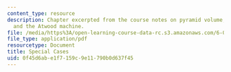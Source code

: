 ```yaml
---
content_type: resource
description: Chapter excerpted from the course notes on pyramid volume, mechanics,
  and the Atwood machine.
file: /media/https%3A/open-learning-course-data-rc.s3.amazonaws.com/6-055j-the-art-of-approximation-in-science-and-engineering-spring-2008/0f45d6abe1f7159c9e11790b0d637f45_apr25a.pdf
file_type: application/pdf
resourcetype: Document
title: Special Cases
uid: 0f45d6ab-e1f7-159c-9e11-790b0d637f45
---
```

